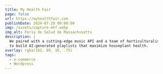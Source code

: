 ```yaml
---
title: My Health Fair
page: false
url: https://myhealthfair.com
publishDate: 2024-07-20 00:00:00
img: /assets/capture-mhf.webp
img_alt: Feria de Salud de Massachusetts
description: |
  We paired with a cutting-edge music API and a team of horticulturalists
  to build AI-generated playlists that maximize houseplant health.
overlay: rgba(162, 89, 16, .75)
tags:
  - e-commerce
  - Wordpress
---
```

